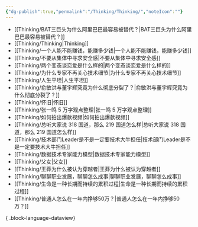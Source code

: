 ```yaml
---
{"dg-publish":true,"permalink":"/Thinking/Thinking/","noteIcon":""}
---
```



- [[Thinking/BAT三巨头为什么阿里巴巴最容易被替代？\|BAT三巨头为什么阿里巴巴最容易被替代？]]
- [[Thinking/Thinking\|Thinking]]
- [[Thinking/一个人能不能赚钱，能赚多少钱\|一个人能不能赚钱，能赚多少钱]]
- [[Thinking/不要从集体中寻求安全感\|不要从集体中寻求安全感]]
- [[Thinking/两个变态谈恋爱是什么样的\|两个变态谈恋爱是什么样的]]
- [[Thinking/为什么专家不再关心技术细节\|为什么专家不再关心技术细节]]
- [[Thinking/人生平坦\|人生平坦]]
- [[Thinking/俞敏洪与董宇辉究竟为什么彻底分裂了？\|俞敏洪与董宇辉究竟为什么彻底分裂了？]]
- [[Thinking/怀旧\|怀旧]]
- [[Thinking/张一鸣 5 万字观点整理\|张一鸣 5 万字观点整理]]
- [[Thinking/如何拍出爆款视频\|如何拍出爆款视频]]
- [[Thinking/总听大家说 318 国道，那么 219 国道怎么样\|总听大家说 318 国道，那么 219 国道怎么样]]
- [[Thinking/技术部门Leader是不是一定要技术大牛担任\|技术部门Leader是不是一定要技术大牛担任]]
- [[Thinking/数据技术专家能力模型\|数据技术专家能力模型]]
- [[Thinking/父女\|父女]]
- [[Thinking/王莽为什么被认为穿越者\|王莽为什么被认为穿越者]]
- [[Thinking/聊聊职业发展，聊聊怎么成事\|聊聊职业发展，聊聊怎么成事]]
- [[Thinking/生命是一种长期而持续的累积过程\|生命是一种长期而持续的累积过程]]
- [[Thinking/普通人怎么在一年内挣够50万？\|普通人怎么在一年内挣够50万？]]

{ .block-language-dataview}
